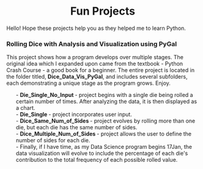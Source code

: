 <!DOCTYPE html>

<!---
Fun projects that helped me to learn python
-->


<!--- Title and metadata -->
<html>
<head>
    <meta charset="UTF-8">
    <meta name="description" content="Python Projects for Beginners">
    <meta name="keywords" content="Python, Projects, Novice, Noob, Newbie, Coding, Programmer">
    <meta name="author" content="Keith Stateson, Enduring Writer, Sing Fighter">
    <meta name="viewport" content="width=device-width, initial-scale=1.0">
    <h1 align="center">
        Fun Projects
    </h1>
</head>

<p>Hello! Hope these projects help you as they helped me to learn Python.</p>


<!--- Project Heading for Dice_Data_Vis_PyGal -->
<head>
    <h3 align="left">
    Rolling Dice with Analysis and Visualization using PyGal
    </h3>
</head>

<p>This project shows how a program develops over multiple stages. The original idea which I expanded upon came from the textbook - Python Crash Course - a good book for a beginner. The entire project is located in the folder titled, <b>Dice_Data_Vis_PyGal</b>, and includes several subfolders, each demonstrating a unique stage as the program grows. Enjoy.
</p>

<p style="margin-left: 25px;">
    - <b> Die_Single_No_Input </b> - project begins with a single die being rolled a certain number of times. After analyzing the data, it is then displayed as a chart.
    <br>    
    - <b> Die_Single </b> - project incorporates user input.
    <br>
    - <b> Dice_Same_Num_of_Sides </b> - project evolves by rolling more than one die, but each die has the same number of sides.
    <br>
    - <b> Dice_Multiple_Num_of_Sides </b> - project allows the user to define the number of sides for each die.
    <br>
    - Finally, if I have time, as my Data Science program begins 17Jan, the data visualization will evolve to include the percentage of each die's contribution to the total frequency of each possible rolled value.
</p>
